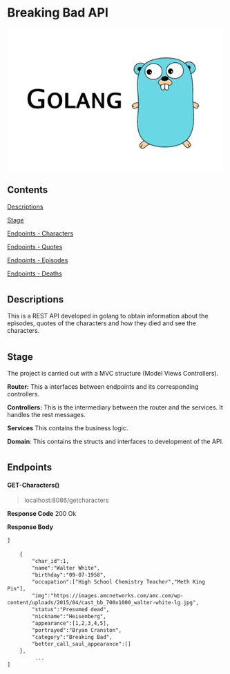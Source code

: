 # Breaking Bad API 
<img align="center" width="500" src="markdown/GOImg.png">

## Contents
[Descriptions](#Descriptions)  

[Stage](#Stage)  

[Endpoints - Characters](#GET---GetCharacters) 

[Endpoints - Quotes](#GET---GetQuotes)

[Endpoints - Episodes](#GET---GetEpisodes)

[Endpoints - Deaths](#GET---GetDeaths)  

# 
##  Descriptions
 This is a REST API developed in golang to obtain information about the episodes, quotes of the characters and how they died and see the characters.
 # 
 ## Stage
The project is carried out with a MVC structure (Model Views Controllers).

**Router:** This a interfaces between endpoints and its corresponding controllers.

**Controllers:** This is the intermediary between the router and the services. It handles the rest messages.

**Services** This contains the business logic.

**Domain**: This contains the structs and interfaces to development of the API.

# 
## Endpoints
#### GET-Characters()
>localhost:8086/getcharacters

**Response Code** 200 Ok

**Response Body** 
```
]

    {   
        "char_id":1,
        "name":"Walter White",
        "birthday":"09-07-1958",
        "occupation":["High School Chemistry Teacher","Meth King Pin"],
        "img":"https://images.amcnetworks.com/amc.com/wp-content/uploads/2015/04/cast_bb_700x1000_walter-white-lg.jpg",
        "status":"Presumed dead",
        "nickname":"Heisenberg",
        "appearance":[1,2,3,4,5],
        "portrayed":"Bryan Cranston",
        "category":"Breaking Bad",
        "better_call_saul_appearance":[]
    },
         ...
]
```
